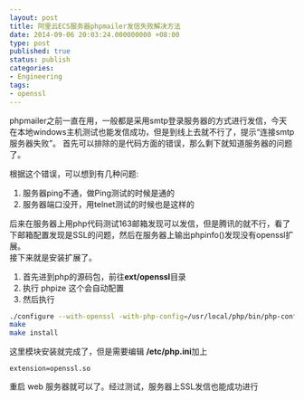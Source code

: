 ```yaml
---
layout: post
title: 阿里云ECS服务器phpmailer发信失败解决方法
date: 2014-09-06 20:03:24.000000000 +08:00
type: post
published: true
status: publish
categories:
- Engineering
tags:
- openssl
---
```

phpmailer之前一直在用，一般都是采用smtp登录服务器的方式进行发信，今天在本地windows主机测试也能发信成功，但是到线上去就不行了，提示“连接smtp服务器失败”。
首先可以排除的是代码方面的错误，那么剩下就知道服务器的问题了。

根据这个错误，可以想到有几种问题:
1. 服务器ping不通，做Ping测试的时候是通的   
2. 服务器端口没开，用telnet测试的时候也是这样的

后来在服务器上用php代码测试163邮箱发现可以发信，但是腾讯的就不行，看了下邮箱配置发现是SSL的问题，然后在服务器上输出phpinfo()发现没有openssl扩展。   
接下来就是安装扩展了。   
1. 首先进到php的源码包，前往**ext/openssl**目录
2. 执行 phpize 这个会自动配置
3. 然后执行 

```bash
./configure --with-openssl -with-php-config=/usr/local/php/bin/php-config
make
make install
```

这里模块安装就完成了，但是需要编辑 **/etc/php.ini**加上

```
extension=openssl.so
```

重启 web 服务器就可以了。经过测试，服务器上SSL发信也能成功进行